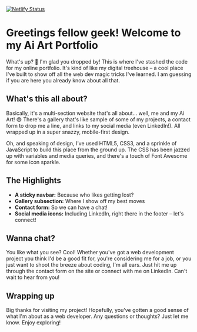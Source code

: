 [![Netlify Status](https://api.netlify.com/api/v1/badges/9fb568f5-00dd-4ccc-bf3d-b86a6604a8f5/deploy-status)](https://app.netlify.com/sites/ryanwilsonai/deploys)

# Greetings fellow geek! Welcome to my Ai Art Portfolio

What's up? 👋 I'm glad you dropped by! This is where I've stashed the code for my online portfolio. It's kind of like my digital treehouse – a cool place I've built to show off all the web dev magic tricks I've learned. I am guessing if you are here you already know about all that. 

## What's this all about?

Basically, it's a multi-section website that's all about... well, me and my Ai Art! 😄 There's a gallery that's like sample of some of my projects, a contact form to drop me a line, and links to my social media (even LinkedIn!). All wrapped up in a super snazzy, mobile-first design.

Oh, and speaking of design, I’ve used HTML5, CSS3, and a sprinkle of JavaScript to build this place from the ground up. The CSS has been jazzed up with variables and media queries, and there's a touch of Font Awesome for some icon sparkle.

## The Highlights

- **A sticky navbar:** Because who likes getting lost?
- **Gallery subsection:** Where I show off my best moves
- **Contact form:** So we can have a chat!
- **Social media icons:** Including LinkedIn, right there in the footer – let's connect!

## Wanna chat?

You like what you see? Cool! Whether you've got a web development project you think I'd be a good fit for, you're considering me for a job, or you just want to shoot the breeze about coding, I'm all ears. Just hit me up through the contact form on the site or connect with me on LinkedIn. Can't wait to hear from you!

## Wrapping up

Big thanks for visiting my project! Hopefully, you've gotten a good sense of what I'm about as a web developer. Any questions or thoughts? Just let me know. Enjoy exploring!

